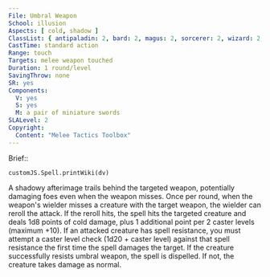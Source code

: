 ```yaml
---
File: Umbral Weapon
School: illusion
Aspects: [ cold, shadow ]
ClassList: { antipaladin: 2, bard: 2, magus: 2, sorcerer: 2, wizard: 2, witch: 2 }
CastTime: standard action
Range: touch
Targets: melee weapon touched
Duration: 1 round/level
SavingThrow: none
SR: yes
Components:
  V: yes
  S: yes
  M: a pair of miniature swords
SLALevel: 2
Copyright:
  Content: "Melee Tactics Toolbox"
---
```

Brief:: 

```dataviewjs
customJS.Spell.printWiki(dv)
```

A shadowy afterimage trails behind the targeted weapon, potentially damaging foes even when the weapon misses. Once per round, when the weapon's wielder misses a creature with the target weapon, the wielder can reroll the attack. If the reroll hits, the spell hits the targeted creature and deals 1d8 points of cold damage, plus 1 additional point per 2 caster levels (maximum +10). If an attacked creature has spell resistance, you must attempt a caster level check (1d20 + caster level) against that spell resistance the first time the spell damages the target. If the creature successfully resists umbral weapon, the spell is dispelled. If not, the creature takes damage as normal.

